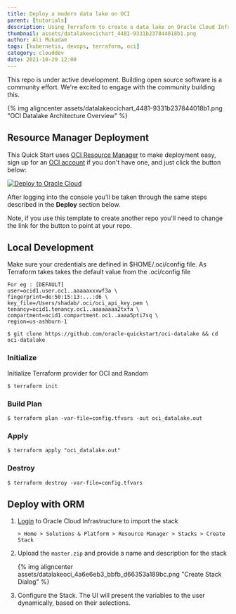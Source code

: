 ```yaml
---
title: Deploy a modern data lake on OCI
parent: [tutorials]
description: Using Terraform to create a data lake on Oracle Cloud Infrastructure. 
thumbnail: assets/datalakeocichart_4481-9331b237844018b1.png
author: Ali Mukadam
tags: [kubernetis, devops, terraform, oci]
category: clouddev
date: 2021-10-29 12:00
---
```

This repo is under active development.  Building open source software is a community effort.  We're excited to engage with the community building this.

{% img aligncenter assets/datalakeocichart_4481-9331b237844018b1.png "OCI Datalake Architecture Overview" %}

## Resource Manager Deployment

This Quick Start uses [OCI Resource Manager](https://docs.cloud.oracle.com/iaas/Content/ResourceManager/Concepts/resourcemanager.htm) to make deployment easy, sign up for an [OCI account](https://cloud.oracle.com/en_US/tryit) if you don't have one, and just click the button below:

[![Deploy to Oracle Cloud](https://oci-resourcemanager-plugin.plugins.oci.oraclecloud.com/latest/deploy-to-oracle-cloud.svg)](https://cloud.oracle.com/resourcemanager/stacks/create?zipUrl=https://github.com/oracle-quickstart/oci-datalake/releases/download/0.1/master.zip)

After logging into the console you'll be taken through the same steps described
in the **Deploy** section below.

Note, if you use this template to create another repo you'll need to change the link for the button to point at your repo.

## Local Development

Make sure your credentials are defined in $HOME/.oci/config file. As Terraform takes takes the default value from the .oci/config file

```console
For eg : [DEFAULT]
user=ocid1.user.oc1..aaaaaxxxwf3a \
fingerprint=de:50:15:13:...:d6 \
key_file=/Users/shadab/.oci/oci_api_key.pem \
tenancy=ocid1.tenancy.oc1..aaaaaaaa2txfa \
compartment=ocid1.compartment.oc1..aaaa5pti7sq \
region=us-ashburn-1

$ git clone https://github.com/oracle-quickstart/oci-datalake && cd oci-datalake
```

### Initialize
Initialize Terraform provider for OCI and Random

```console
$ terraform init
```

### Build Plan

```console
$ terraform plan -var-file=config.tfvars -out oci_datalake.out
```

### Apply

```console
$ terraform apply "oci_datalake.out"
```

### Destroy

```console
$ terraform destroy -var-file=config.tfvars
```

## Deploy with ORM

1. [Login](https://console.us-ashburn-1.oraclecloud.com/resourcemanager/stacks/create) to Oracle Cloud Infrastructure to import the stack

    ```
    > Home > Solutions & Platform > Resource Manager > Stacks > Create Stack
    ```

2. Upload the `master.zip` and provide a name and description for the stack

    {% img aligncenter assets/datalakeoci_4a6e6eb3_bbfb_d66353a189bc.png "Create Stack Dialog" %}

3. Configure the Stack. The UI will present the variables to the user dynamically, based on their selections. 
